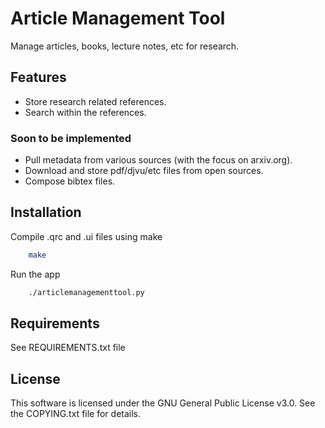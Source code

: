 # Article Management Tool

Manage articles, books, lecture notes, etc for research.

## Features

- Store research related references.
- Search within the references.

### Soon to be implemented

- Pull metadata from various sources (with the focus on arxiv.org).
- Download and store pdf/djvu/etc files from open sources.
- Compose bibtex files.

## Installation

Compile .qrc and .ui files using make
```bash 
    make
```
Run the app
```bash
    ./articlemanagementtool.py
```

## Requirements

See REQUIREMENTS.txt file

## License
This software is licensed under the GNU General Public License v3.0. See the COPYING.txt file for details.
